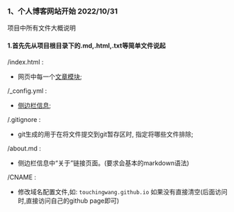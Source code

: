 
### 1、个人博客网站开始 2022/10/31
项目中所有文件大概说明
#### 1.首先先从项目根目录下的.md,.html,.txt等简单文件说起
/index.html :
- 网页中每一个[文章模块](https://s1.ax1x.com/2022/10/31/xoINMd.png);

/_config.yml :
- [侧边栏信息](https://s1.ax1x.com/2022/10/31/xoosTx.png);

/.gitignore :
- git生成的用于在将文件提交到git暂存区时, 指定将哪些文件排除;

/about.md :
- 侧边栏信息中“关于”链接页面。(要求会基本的markdown语法)

/CNAME :
- 修改域名配置文件,如: `touchingwang.github.io` 如果没有直接清空(后面访问时,直接访问自己的github page即可)

